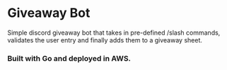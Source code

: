 # Giveaway Bot

Simple discord giveaway bot that takes in pre-defined /slash commands, validates the user entry and finally adds them to a giveaway sheet.

### Built with Go and deployed in AWS.